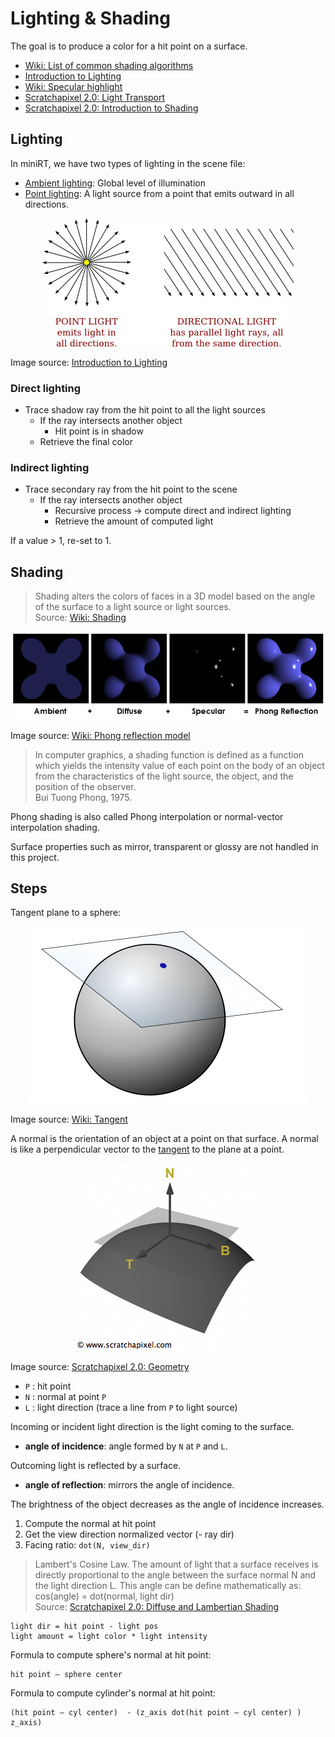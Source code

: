# Lighting & Shading

The goal is to produce a color for a hit point on a surface.

- [Wiki: List of common shading algorithms](https://en.wikipedia.org/wiki/List_of_common_shading_algorithms)
- [Introduction to Lighting](http://math.hws.edu/graphicsbook/c4/s1.html)
- [Wiki: Specular highlight](https://en.wikipedia.org/wiki/Specular_highlight)
- [Scratchapixel 2.0: Light Transport](https://www.scratchapixel.com/lessons/3d-basic-rendering/rendering-3d-scene-overview/introduction-light-transport)
- [Scratchapixel 2.0: Introduction to Shading](https://www.scratchapixel.com/lessons/3d-basic-rendering/introduction-to-shading/what-is-shading-light-matter-interaction)

## Lighting

In miniRT, we have two types of lighting in the scene file:

- [Ambient lighting](https://en.wikipedia.org/wiki/Shading#Ambient_lighting): Global level of illumination
- [Point lighting](https://en.wikipedia.org/wiki/Shading#Point_lighting): A light source from a point that emits outward in all directions.

<p align="center">
  <img src="assets/point-vs-directional-light.png" alt="light sources" />
</p>

Image source: [Introduction to Lighting](http://math.hws.edu/graphicsbook/c4/s1.html)

### Direct lighting

- Trace shadow ray from the hit point to all the light sources
  - If the ray intersects another object
    - Hit point is in shadow
  - Retrieve the final color

### Indirect lighting

- Trace secondary ray from the hit point to the scene
  - If the ray intersects another object
    - Recursive process -> compute direct and indirect lighting
    - Retrieve the amount of computed light

If a value > 1, re-set to 1.

## Shading

> Shading alters the colors of faces in a 3D model based on the angle of the surface to a light source or light sources.  
Source: [Wiki: Shading](https://en.wikipedia.org/wiki/Shading#Ambient_lighting)

<p align="center">
  <img src="assets/800px-Phong_components_version_4.png" alt="Phong equation" />
</p>

Image source: [Wiki: Phong reflection model](https://en.wikipedia.org/wiki/Phong_reflection_model)

> In computer graphics, a shading function is defined as a function which yields the intensity value of each point on the body of an object from the characteristics of the light source, the object, and the position of the observer.  
Bui Tuong Phong, 1975.

Phong shading is also called Phong interpolation or normal-vector interpolation shading.

Surface properties such as mirror, transparent or glossy are not handled in this project.

## Steps

Tangent plane to a sphere:

<p align="center">
  <img src="assets/440px-Image_Tangent-plane.svg.png" alt="Tangent to a sphere" />
</p>

Image source: [Wiki: Tangent](https://en.wikipedia.org/wiki/Tangent)

A normal is the orientation of an object at a point on that surface. A normal is like a perpendicular vector to the [tangent](https://en.wikipedia.org/wiki/Tangent) to the plane at a point.

<p align="center">
  <img src="assets/normal.png" alt="Normal" />
</p>

Image source: [Scratchapixel 2.0: Geometry](https://www.scratchapixel.com/lessons/mathematics-physics-for-computer-graphics/geometry)

- `P` : hit point
- `N` : normal at point `P`
- `L` : light direction (trace a line from `P` to light source)

Incoming or incident light direction is the light coming to the surface.

- **angle of incidence**: angle formed by `N` at `P` and `L`.

Outcoming light is reflected by a surface.

- **angle of reflection**: mirrors the angle of incidence.

The brightness of the object decreases as the angle of incidence increases.

1. Compute the normal at hit point
2. Get the view direction normalized vector (- ray dir)
3. Facing ratio: `dot(N, view_dir)`

> Lambert's Cosine Law. The amount of light that a surface receives is directly proportional to the angle between the surface normal N and the light direction L. This angle can be define mathematically as: cos(angle) = dot(normal, light dir)  
Source: [Scratchapixel 2.0: Diffuse and Lambertian Shading](https://www.scratchapixel.com/lessons/3d-basic-rendering/introduction-to-shading/diffuse-lambertian-shading)

```
light dir = hit point - light pos
light amount = light color * light intensity
```

Formula to compute sphere's normal at hit point:

```
hit point – sphere center
```

Formula to compute cylinder's normal at hit point:

```
(hit point – cyl center)  - (z_axis dot(hit point – cyl center) ) z_axis)
```
